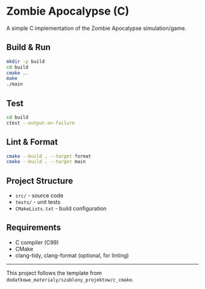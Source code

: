 # Zombie Apocalypse (C)

A simple C implementation of the Zombie Apocalypse simulation/game.

## Build & Run

```sh
mkdir -p build
cd build
cmake ..
make
./main
```

## Test

```sh
cd build
ctest --output-on-failure
```

## Lint & Format

```sh
cmake --build . --target format
cmake --build . --target main
```

## Project Structure

- `src/` - source code
- `tests/` - unit tests
- `CMakeLists.txt` - build configuration

## Requirements
- C compiler (C99)
- CMake
- clang-tidy, clang-format (optional, for linting)

---

This project follows the template from `dodatkowe_materialy/szablony_projektow/c_cmake`.
